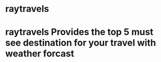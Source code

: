 # raytravels         
# raytravels   Provides the top 5 must see destination for your travel with weather forcast 
